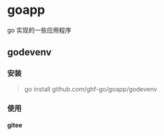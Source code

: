 # goapp

go 实现的一些应用程序

## godevenv

### 安装

> go install github.com/ghf-go/goapp/godevenv

### 使用

#### gitee
